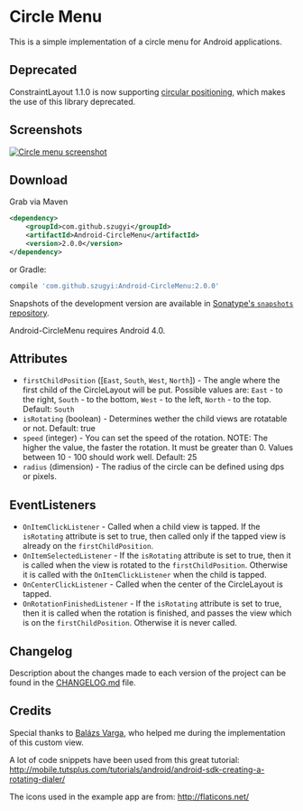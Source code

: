 Circle Menu
==========
This is a simple implementation of a circle menu for Android applications.

Deprecated
-----------
ConstraintLayout 1.1.0 is now supporting [circular positioning](https://developer.android.com/reference/android/support/constraint/ConstraintLayout.html#CircularPositioning), which makes the use of this library deprecated.

Screenshots
-----------
[![Circle menu screenshot](https://github.com/szugyi/CircleMenu/raw/master/screenshots/shot1.png)](#Screenshot)

Download
-----------
Grab via Maven
```xml
<dependency>
    <groupId>com.github.szugyi</groupId>
    <artifactId>Android-CircleMenu</artifactId>
    <version>2.0.0</version>
</dependency>
```
or Gradle:
```groovy
compile 'com.github.szugyi:Android-CircleMenu:2.0.0'
```

Snapshots of the development version are available in [Sonatype's `snapshots` repository](https://oss.sonatype.org/content/repositories/snapshots/).

Android-CircleMenu requires Android 4.0.

Attributes
-----------
* `firstChildPosition` ([`East`, `South`, `West`, `North`]) - The angle where the first child of the CircleLayout will be put. Possible values are: `East` - to the right, `South` - to the bottom, `West` - to the left, `North` - to the top. Default: `South`
* `isRotating` (boolean) - Determines wether the child views are rotatable or not. Default: true
* `speed` (integer) - You can set the speed of the rotation. NOTE: The higher the value, the faster the rotation. It must be greater than 0. Values between 10 - 100 should work well. Default: 25
* `radius` (dimension) - The radius of the circle can be defined using dps or pixels.

EventListeners
--------------
* `OnItemClickListener` - Called when a child view is tapped. If the `isRotating` attribute is set to true, then called only if the tapped view is already on the `firstChildPosition`.
* `OnItemSelectedListener` - If the `isRotating` attribute is set to true, then it is called when the view is rotated to the `firstChildPosition`. Otherwise it is called with the `OnItemClickListener` when the child is tapped.
* `OnCenterClickListener` - Called when the center of the CircleLayout is tapped.
* `OnRotationFinishedListener` -  If the `isRotating` attribute is set to true, then it is called when the rotation is finished, and passes the view which is on the `firstChildPosition`. Otherwise it is never called.

Changelog
---------
Description about the changes made to each version of the project can be found in the [CHANGELOG.md](./CHANGELOG.md) file.

Credits
-------
Special thanks to [Balázs Varga](https://github.com/warnyul), who helped me during the implementation of this custom view.

A lot of code snippets have been used from this great tutorial:
http://mobile.tutsplus.com/tutorials/android/android-sdk-creating-a-rotating-dialer/

The icons used in the example app are from:
http://flaticons.net/
